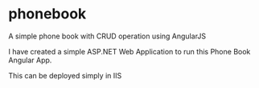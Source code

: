 # phonebook
A simple phone book with CRUD operation using AngularJS

I have created a simple ASP.NET Web Application to run this Phone Book Angular App.

This can be deployed simply in IIS 
